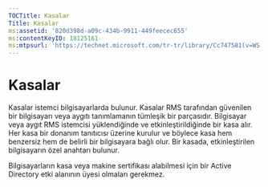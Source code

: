 ```yaml
---
TOCTitle: Kasalar
Title: Kasalar
ms:assetid: '820d398d-a09c-434b-9911-449feecec655'
ms:contentKeyID: 18125161
ms:mtpsurl: 'https://technet.microsoft.com/tr-tr/library/Cc747581(v=WS.10)'
---
```


Kasalar
=======

Kasalar istemci bilgisayarlarda bulunur. Kasalar RMS tarafından güvenilen bir bilgisayarı veya aygıtı tanımlamanın tümleşik bir parçasıdır. Bilgisayar veya aygıt RMS istemcisi yüklendiğinde ve etkinleştirildiğinde bir kasa alır. Her kasa bir donanım tanıtıcısı üzerine kurulur ve böylece kasa hem benzersiz hem de belirli bir bilgisayara bağlı olur. Bir kasada, etkinleştirilen bilgisayarın özel anahtarı bulunur.

Bilgisayarların kasa veya makine sertifikası alabilmesi için bir Active Directory etki alanının üyesi olmaları gerekmez.
